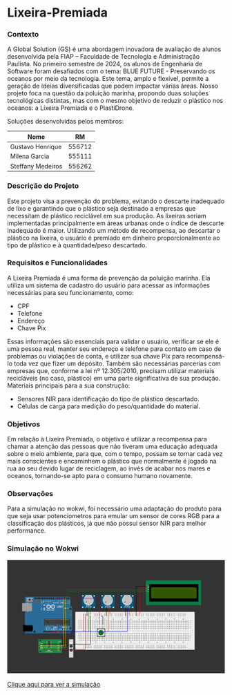 # Lixeira-Premiada
### Contexto
A Global Solution (GS) é uma abordagem inovadora de avaliação de alunos desenvolvida pela FIAP – Faculdade de Tecnologia e Administração Paulista. No primeiro semestre de 2024, os alunos de Engenharia de Software foram desafiados com o tema: BLUE FUTURE - Preservando os oceanos por meio da tecnologia.
Este tema, amplo e flexível, permite a geração de ideias diversificadas que podem impactar várias áreas. Nosso projeto foca na questão da poluição marinha, propondo duas soluções tecnológicas distintas, mas com o mesmo objetivo de reduzir o plástico nos oceanos: a Lixeira Premiada e o PlastiDrone.

Soluções desenvolvidas pelos membros:

Nome   | RM
--------- | ------
Gustavo Henrique | 556712
Milena Garcia | 555111
Steffany Medeiros | 556262

### Descrição do Projeto
Este projeto visa a prevenção do problema, evitando o descarte inadequado de lixo e garantindo que o plástico seja destinado a empresas que necessitam de plástico reciclável em sua produção. As lixeiras seriam implementadas principalmente em áreas urbanas onde o índice de descarte inadequado é maior. Utilizando um método de recompensa, ao descartar o plástico na lixeira, o usuário é premiado em dinheiro proporcionalmente ao tipo de plástico e à quantidade/peso descartado.

### Requisitos e Funcionalidades
A Lixeira Premiada é uma forma de prevenção da poluição marinha. Ela utiliza um sistema de cadastro do usuário para acessar as informações necessárias para seu funcionamento, como:
*	CPF
*	Telefone
*	Endereço
*	Chave Pix

Essas informações são essenciais para validar o usuário, verificar se ele é uma pessoa real, manter seu endereço e telefone para contato em caso de problemas ou violações de conta, e utilizar sua chave Pix para recompensá-lo toda vez que fizer um depósito. Também são necessárias parcerias com empresas que, conforme a lei nº 12.305/2010, precisam utilizar materiais recicláveis (no caso, plástico) em uma parte significativa de sua produção.
Materiais principais para a sua construção:

*	Sensores NIR para identificação do tipo de plástico descartado.
*	Células de carga para medição do peso/quantidade do material.

### Objetivos
Em relação à Lixeira Premiada, o objetivo é utilizar a recompensa para chamar a atenção das pessoas que não tiveram uma educação adequada sobre o meio ambiente, para que, com o tempo, possam se tornar cada vez mais conscientes e encaminhem o plástico que normalmente é jogado na rua ao seu devido lugar de reciclagem, ao invés de acabar nos mares e oceanos, tornando-se apto para o consumo humano novamente.

### Observações
Para a simulação no wokwi, foi necessário uma adaptação do produto para que seja usar potenciometros para emular um sensor de cores RGB para a classificação dos plásticos, já que não possui sensor NIR para melhor performance.

### Simulação no Wokwi
![Simulação Wokwi](https://github.com/guta231/Lixeira-Premiada/blob/075f05077a734472cf0e08aefe56ee64ef13d5b1/Imagem%20Wokwi.png)

[Clique aqui para ver a simulação](https://wokwi.com/projects/399712715530419201)


